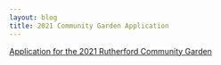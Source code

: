 ```yaml
---
layout: blog
title: 2021 Community Garden Application
---
```


[Application for the 2021 Rutherford Community Garden](https://storage.googleapis.com/static.rutherford-nj.com/committees/green-team/posts/2021%20Community%20Garden%20Application%20(1).pdf)

